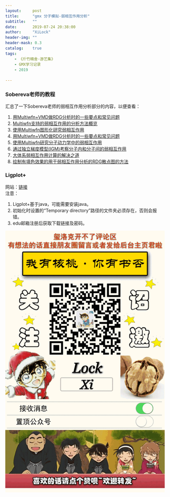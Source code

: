 ```yaml
---
layout:     post
title:      "gmx 分子模拟-弱相互作用分析"
subtitle:   ""
date:       2019-07-24 20:38:00
author:     "XiLock"
header-img: ""
header-mask: 0.3
catalog:    true
tags:
    - 《斤竹精舍·游艺集》
    - GMX学习记录
    - 2019

---
```


### Sobereva老师的教程
汇总了一下Sobereva老师的弱相互作用分析部分的内容，以便查看：  
1. [用Multiwfn+VMD做RDG分析时的一些要点和常见问题](http://bbs.keinsci.com/thread-1206-1-1.html)
1. [Multiwfn支持的弱相互作用的分析方法概览](http://sobereva.com/252)  
1. [使用Multiwfn图形化研究弱相互作用](http://sobereva.com/68)  
1. [用Multiwfn+VMD做RDG分析时的一些要点和常见问题](http://sobereva.com/291)  
1. [使用Multiwfn研究分子动力学中的弱相互作用](http://sobereva.com/186)  
1. [通过独立梯度模型(IGM)考察分子内和分子间的弱相互作用](http://sobereva.com/407)  
1. [大体系弱相互作用计算的解决之道](http://sobereva.com/214)  
1. [绘制有填色效果的用于弱相互作用分析的RDG散点图的方法](http://sobereva.com/399)  


### Ligplot+
网站：[链接](https://www.ebi.ac.uk/thornton-srv/software/LigPlus/download2.html)  
注意：
1. Ligplot+基于java，可能需要安装java。
1. 初始化时设置的“Temporary directory”路径的文件夹必须存在，否则会报错。
1. edu邮箱注册后获取下载链接及密码。

![](/img/wc-tail.GIF)
